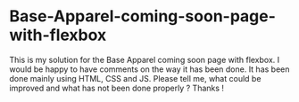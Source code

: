 # Base-Apparel-coming-soon-page-with-flexbox
This is my solution for the Base Apparel coming soon page with flexbox. I would be happy to have comments on the way it has been done. It has been done mainly using HTML, CSS and JS. Please tell me, what could be improved and what has not been done properly ? Thanks !
